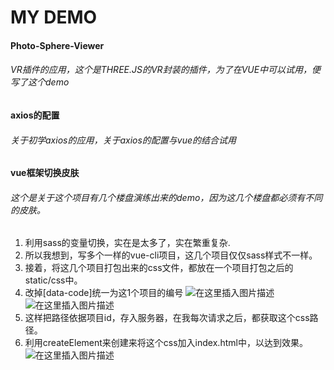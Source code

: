 # MY DEMO
#### Photo-Sphere-Viewer
###### VR插件的应用，这个是THREE.JS的VR封装的插件，为了在VUE中可以试用，便写了这个demo
#### axios的配置
###### 关于初学axios的应用，关于axios的配置与vue的结合试用
#### vue框架切换皮肤
###### 这个是关于这个项目有几个楼盘演练出来的demo，因为这几个楼盘都必须有不同的皮肤。
1. 利用sass的变量切换，实在是太多了，实在繁重复杂.
2. 所以我想到，写多个一样的vue-cli项目，这几个项目仅仅sass样式不一样。
3. 接着，将这几个项目打包出来的css文件，都放在一个项目打包之后的static/css中。
4. 改掉[data-code]统一为这1个项目的编号
![在这里插入图片描述](https://img-blog.csdnimg.cn/20181128102724131.png?x-oss-process=image/watermark,type_ZmFuZ3poZW5naGVpdGk,shadow_10,text_aHR0cHM6Ly9ibG9nLmNzZG4ubmV0L3dlaXhpbl8zODM5ODY5OA==,size_16,color_FFFFFF,t_70)
![在这里插入图片描述](https://img-blog.csdnimg.cn/20181128102736591.png)
5. 这样把路径依据项目id，存入服务器，在我每次请求之后，都获取这个css路径。
6. 利用createElement来创建<link>来将这个css加入index.html中，以达到效果。
![在这里插入图片描述](https://img-blog.csdnimg.cn/20181128103023140.jpg?x-oss-process=image/watermark,type_ZmFuZ3poZW5naGVpdGk,shadow_10,text_aHR0cHM6Ly9ibG9nLmNzZG4ubmV0L3dlaXhpbl8zODM5ODY5OA==,size_16,color_FFFFFF,t_70)